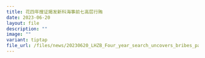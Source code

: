 ```yaml
---
title: 花四年搜证揭发新科海事前七高层行贿
date: 2023-06-20
layout: file
description: ""
image: ""
variant: tiptap
file_url: /files/news/20230620_LHZB_Four_year_search_uncovers_bribes_paid_by_seven_former_executives_of_ST_Marine_compressed.pdf
---
```

